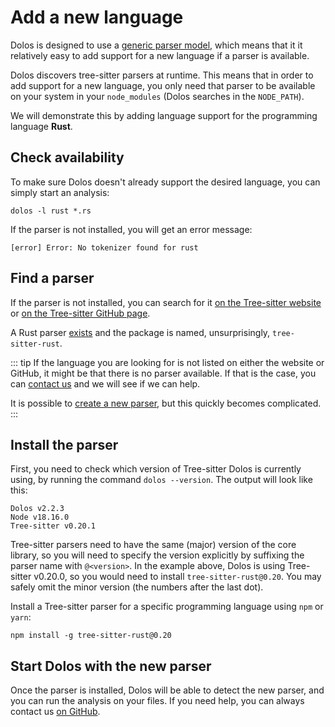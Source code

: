 # Add a new language

Dolos is designed to use a [generic parser model](/about/languages.md), which means that it it  relatively easy to add support for a new language if a parser is available.

Dolos discovers tree-sitter parsers at runtime. This means that in order to add
support for a new language, you only need that parser to be available on your
system in your `node_modules` (Dolos searches in the `NODE_PATH`).

We will demonstrate this by adding language support for the programming language **Rust**.

## Check availability

To make sure Dolos doesn't already support the desired language, you can simply start
an analysis:

```shell
dolos -l rust *.rs
```

If the parser is not installed, you will get an error message:
```
[error] Error: No tokenizer found for rust
```

## Find a parser

If the parser is not installed, you can search for it [on the Tree-sitter website](https://tree-sitter.github.io/tree-sitter/#available-parsers)
or [on the Tree-sitter GitHub page](https://github.com/tree-sitter).

A Rust parser [exists](https://github.com/tree-sitter/tree-sitter-rust) and the package is named, unsurprisingly, `tree-sitter-rust`.

::: tip
If the language you are looking for is not listed on either the website or GitHub, it might be that there is no parser available.
If that is the case, you can [contact us](mailto:dodona@ugent.be) and we will see if we can help.

It is possible to [create a new parser](https://tree-sitter.github.io/tree-sitter/creating-parsers), but this quickly becomes complicated.
:::

## Install the parser

First, you need to check which version of Tree-sitter Dolos is currently using,
by running the command `dolos --version`. The output will look like this:

```
Dolos v2.2.3
Node v18.16.0
Tree-sitter v0.20.1
```

Tree-sitter parsers need to have the same (major) version of the core library,
so you will need to specify the version explicitly by suffixing the parser name
with `@<version>`. In the example above, Dolos is using Tree-sitter v0.20.0, so
you would need to install `tree-sitter-rust@0.20`. You may safely omit the minor
version (the numbers after the last dot).

Install a Tree-sitter parser for a specific programming language using `npm` or `yarn`:
```shell
npm install -g tree-sitter-rust@0.20
```
## Start Dolos with the new parser

Once the parser is installed, Dolos will be able to detect the new parser, and you
can run the analysis on your files. If you need help, you can always contact us
[on GitHub](https://github.com/dodona-edu/dolos/issues/1029).
